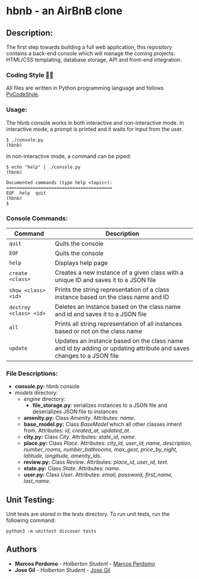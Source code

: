 # hbnb - an AirBnB clone

## Description:

The first step towards building a full web application, this repository contains a back-end console which will manage the coming projects: HTML/CSS templating, database storage, API and front-end integration.

### Coding Style :technologist:
All files are written in Python programming language and follows [PyCodeStyle](https://pypi.org/project/pycodestyle/).

### Usage:
The hbnb console works in both interactive and non-interactive mode. In interactive mode, a prompt is printed and it waits for input from the user.
```
$ ./console.py
(hbnb)
```
In non-interactive mode, a command can be piped:
```
$ echo "help" | ./console.py
(hbnb)

Documented commands (type help <topic>):
========================================
EOF  help  quit
(hbnb) 
$
```

### Console Commands:
| Command | Description |
| -------| ----------- |
| `quit` | Quits the console |
| `EOF` | Quits the console |
| `help` | Displays help page |
| `create <class>` | Creates a new instance of a given class with a unique ID and saves it to a JSON file |
| `show <class> <id>` | Prints the string representation of a class instance based on the class name and ID|
| `destroy <class> <id>` | Deletes an instance based on the class name and id and saves it to a JSON file |
| `all` | Prints all string representation of all instances based or not on the class name |
| `update` | Updates an instance based on the class name and id by adding or updating attribute and saves changes to a JSON file |

### File Descriptions:
- **console.py:** hbnb console
- *models* directory:
  - *engine* directory:
    - **file_storage.py**: serializes instances to a JSON file and deserializes JSON file to instances
  - **amenity.py:** Class *Amenity*. Attributes: *name*.
  - **base_model.py:** Class *BaseModel* which all other classes inherit from. Attributes: *id, created_at, updated_at*.
  - **city.py:** Class *City*. Attributes: *state_id, name*.
  - **place.py:** Class *Place*. Attributes: *city_id, user_id, name, description, number_rooms, number_bathrooms, max_gest, price_by_night, latitude, longitude, amenity_ids*.
  - **review.py:** Class *Review*. Attributes: *place_id, user_id, text*.
  -  **state.py:** Class *State*. Attributes: *name*.
  - **user.py:** Class *User*. Attributes: *email, password, first_name, last_name*.
  
 ## Unit Testing:
 Unit tests are stored in the *tests* directory. To run unit tests, run the following command:
 ```
 python3 -m unittest discover tests
 ```

## Authors

* **Marcos Perdomo** - *Holberton Student* - [Marcos Perdomo](https://github.com/MarcosPerdomoVaz)
* **Jose Gil** - *Holberton Student* - [Jose Gil](https://github.com/JOTALGS)
